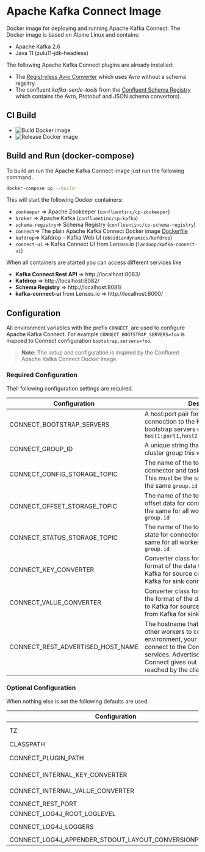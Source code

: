# Apache Kafka Connect Image
Docker image for deploying and running Apache Kafka Connect. The Docker image is based on Alpine Linux and contains:
- Apache Kafka 2.6
- Java 11 (zulu11-jdk-headless)

The following Apache Kafka Connect plugins are already installed:
- The [Registryless Avro Converter](https://github.com/farmdawgnation/registryless-avro-converter) which uses Avro without a schema regsitry.
- The confluent *kafka-serde-tools* from the [Confluent Schema Registry](https://github.com/confluentinc/schema-registry) which contains the Avro, Protobuf and JSON schema convertors). 

## CI Build
- ![Build Docker image](https://github.com/rueedlinger/kafka-connect-image/workflows/Build%20Docker%20image/badge.svg)
- ![Release Docker image](https://github.com/rueedlinger/kafka-connect-image/workflows/Release%20Docker%20image/badge.svg)

## Build and Run (docker-compose)

To build an run the Apache Kafka Connect image just run the following command.

```bash
docker-compose up --build
```

This will start the following Docker containers:
- `zookeeper` => Apache Zookeeper (`confluentinc/cp-zookeeper`)
- `broker` => Apache Kafka (`confluentinc/cp-kafka`)
- `schema-registry`=> Schema Registry (`confluentinc/cp-schema-registry`)
- `connect`=> The plain Apache Kafka Connect Docker image [Dockerfile](Dockerfile)
- `kafdrop`=> Kafdrop – Kafka Web UI  (`obsidiandynamics/kafdrop`)
- `connect-ui` => Kafka Connect UI from Lenses.io (`landoop/kafka-connect-ui`)

When all containers are started you can access different services like 
- **Kafka Connect Rest API** => http://localhost:8083/
- **Kafdrop** => http://localhost:8082/
- **Schema Registry** => http://localhost:8081/
- **kafka-connect-ui** from Lenses.io  => http://localhost:8000/


## Configuration
All environment variables with the prefix `CONNECT_`are used to configure Apache Kafka Connect. 
For example `CONNECT_BOOTSTRAP_SERVERS=foo` is mapped to Connect configuration `bootstrap.servers=foo`.

> **Note:** The setup and configuration is inspired by the Confluent Apache Kafka Connect Docker image.

### Required Configuration

Thell following configuration settings are required.

| Configuration | Description |
|-------------|-------------|
| CONNECT_BOOTSTRAP_SERVERS | A host:port pair for establishing the initial connection to the Kafka cluster. Multiple bootstrap servers can be used in the form `host1:port1,host2:port2,host3:port3....`|
| CONNECT_GROUP_ID | A unique string that identifies the Connect cluster group this worker belongs to.|
| CONNECT_CONFIG_STORAGE_TOPIC | The name of the topic in which to store connector and task configuration data. This must be the same for all workers with the same `group.id` |
| CONNECT_OFFSET_STORAGE_TOPIC | The name of the topic in which to store offset data for connectors. This must be the same for all workers with the same `group.id` |
| CONNECT_STATUS_STORAGE_TOPIC | The name of the topic in which to store state for connectors. This must be the same for all workers with the same `group.id` |
| CONNECT_KEY_CONVERTER | Converter class for keys. This controls the format of the data that will be written to Kafka for source connectors or read from Kafka for sink connectors. |
| CONNECT_VALUE_CONVERTER | Converter class for values. This controls the format of the data that will be written to Kafka for source connectors or read from Kafka for sink connectors. |
| CONNECT_REST_ADVERTISED_HOST_NAME | The hostname that will be given out to other workers to connect to. In a Docker environment, your clients must be able to connect to the Connect and other services. Advertised hostname is how Connect gives out a hostname that can be reached by the client. |


### Optional Configuration
When nothing else is set the following defaults are used.

| Configuration | Description | Default |
|---|---|---|
| TZ | The TZ environment variable is used to establish the local time zone. Valid values are `Europe/Zurich`, `America/New_York`, `Europe/Dublin`, ... | `UTC` |
| CLASSPATH | The Classpath which is set for Apache Kafka Connect. | `/connect/jars/*` |
| CONNECT_PLUGIN_PATH | The plugin.path value that indicates the location from which to load Connect plugins in classloading isolation. | `/connect/plugins,/usr/local/share/java` |
| CONNECT_INTERNAL_KEY_CONVERTER | Converter class for internal keys that implements the `Converter` interface. | `org.apache.kafka.connect.json.JsonConverter` with `value.converter.schemas.enable=true` |
| CONNECT_INTERNAL_VALUE_CONVERTER | Converter class for internal values that implements the `Converter` interface. | `org.apache.kafka.connect.json.JsonConverter` with `key.converter.schemas.enable=true`|
| CONNECT_REST_PORT | Port for the REST API to listen on. | `8083` |
| CONNECT_LOG4J_ROOT_LOGLEVEL | The root log level. | `INFO` |
| CONNECT_LOG4J_LOGGERS | There is also an option to override other log4j properties. Valid options are `org.apache.zookeeper=ERROR,org.I0Itec.zkclient=ERROR,org.reflections=ERROR` | - |
| CONNECT_LOG4J_APPENDER_STDOUT_LAYOUT_CONVERSIONPATTERN | The logging format which is used. | `'[%d] %p %X{connector.context}%m (%c:%L)%n'`|